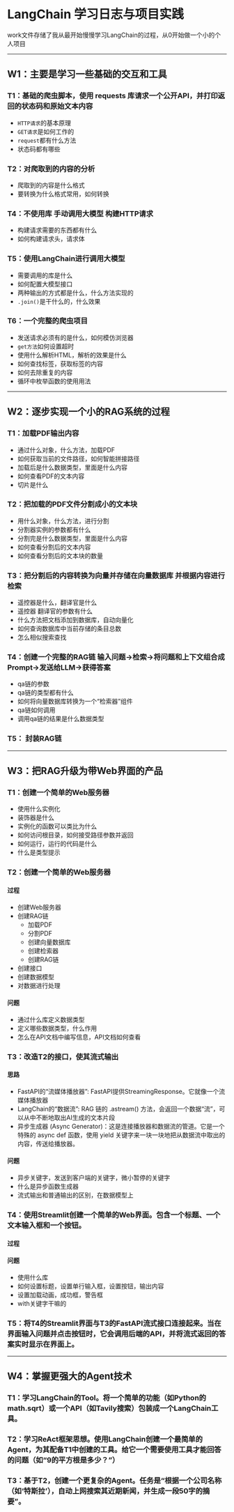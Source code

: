 # LangChain 学习日志与项目实践

work文件存储了我从最开始慢慢学习LangChain的过程，从0开始做一个小的个人项目

---

## W1：主要是学习一些基础的交互和工具

### T1：基础的爬虫脚本，使用 requests 库请求一个公开API，并打印返回的状态码和原始文本内容
  - `HTTP请求`的基本原理  
  - `GET请求`是如何工作的
  - `request`都有什么方法
  - 状态码都有哪些

### T2：对爬取到的内容的分析
- 爬取到的内容是什么格式
- 要转换为什么格式常用，如何转换

### T4：不使用库 手动调用大模型  构建HTTP请求
- 构建请求需要的东西都有什么
- 如何构建请求头，请求体

### T5：使用LangChain进行调用大模型
- 需要调用的库是什么
- 如何配置大模型接口
- 两种输出的方式都是什么，什么方法实现的
- `.join()`是干什么的，什么效果

### T6：一个完整的爬虫项目  
- 发送请求必须有的是什么，如何模仿浏览器
- `get方法`如何设置超时
- 使用什么解析HTML，解析的效果是什么
- 如何查找标签，获取标签的内容
- 如何去除重复的内容
- 循环中枚举函数的使用用法
---

## W2：逐步实现一个小的RAG系统的过程

### T1：加载PDF输出内容
- 通过什么对象，什么方法，加载PDF
- 如何获取当前的文件路径，如何智能拼接路径
- 加载后是什么数据类型，里面是什么内容
- 如何查看PDF的文本内容
- 切片是什么

### T2：把加载的PDF文件分割成小的文本块
- 用什么对象，什么方法，进行分割
- 分割器实例的参数都有什么
- 分割完是什么数据类型，里面是什么内容
- 如何查看分割后的文本内容
- 如何查看分割后的文本块的数量

### T3：把分割后的内容转换为向量并存储在向量数据库  并根据内容进行检索
- 遥控器是什么，翻译官是什么
- 遥控器 翻译官的参数有什么
- 什么方法把文档添加到数据库，自动向量化
- 如何查询数据库中当前存储的条目总数
- 怎么相似搜索查找

### T4：创建一个完整的RAG链  输入问题->检索->将问题和上下文组合成Prompt->发送给LLM->获得答案
- qa链的参数
- qa链的类型都有什么
- 如何将向量数据库转换为一个“检索器”组件
- qa链如何调用
- 调用qa链的结果是什么数据类型  

### T5： 封装RAG链

---

## W3：把RAG升级为带Web界面的产品

### T1：创建一个简单的Web服务器
- 使用什么实例化
- 装饰器是什么
- 实例化的函数可以类比为什么
- 如何访问根目录，如何接受路径参数并返回
- 如何运行，运行的代码是什么
- 什么是类型提示

### T2：创建一个简单的Web服务器
#### 过程
- 创建Web服务器
- 创建RAG链
  - 加载PDF
  - 分割PDF
  - 创建向量数据库
  - 创建检索器
  - 创建RAG链
- 创建接口
- 创建数据模型
- 对数据进行处理

#### 问题
- 通过什么库定义数据类型
- 定义哪些数据类型，什么作用
- 怎么在API文档中编写信息，API文档如何查看

### T3：改造T2的接口，使其流式输出
#### 思路
- FastAPI的“流媒体播放器”: FastAPI提供StreamingResponse。它就像一个流媒体播放器
- LangChain的“数据流”: RAG 链的 .astream() 方法，会返回一个数据“流”，可以从中不断地取出AI生成的文本片段
- 异步生成器 (Async Generator)：这是连接播放器和数据流的管道。它是一个特殊的 async def 函数，使用 yield 关键字来一块一块地把从数据流中取出的内容，传送给播放器。
#### 问题
- 异步关键字，发送到客户端的关键字，微小暂停的关键字
- 什么是异步函数生成器
- 流式输出和普通输出的区别，在数据模型上

### T4：使用Streamlit创建一个简单的Web界面。包含一个标题、一个文本输入框和一个按钮。
#### 过程
#### 问题
- 使用什么库
- 如何设置标题，设置单行输入框，设置按钮，输出内容
- 设置加载动画，成功框，警告框
- with关键字干嘛的

### T5：将T4的Streamlit界面与T3的FastAPI流式接口连接起来。当在界面输入问题并点击按钮时，它会调用后端的API，并将流式返回的答案实时显示在界面上。

---

## W4：掌握更强大的Agent技术
### T1：学习LangChain的Tool。将一个简单的功能（如Python的math.sqrt）或一个API（如Tavily搜索）包装成一个LangChain工具。
### T2：学习ReAct框架思想。使用LangChain创建一个最简单的Agent，为其配备T1中创建的工具。给它一个需要使用工具才能回答的问题（如“9的平方根是多少？”）
### T3：基于T2，创建一个更复杂的Agent。任务是“根据一个公司名称（如‘特斯拉’），自动上网搜索其近期新闻，并生成一段50字的摘要”。


